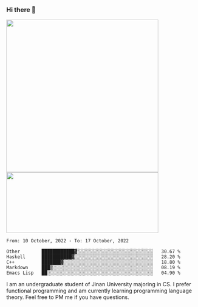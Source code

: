 ### Hi there 👋

<!--
**pe200012/pe200012** is a ✨ _special_ ✨ repository because its `README.md` (this file) appears on your GitHub profile.

Here are some ideas to get you started:

- 🔭 I’m currently working on ...
- 🌱 I’m currently learning ...
- 👯 I’m looking to collaborate on ...
- 🤔 I’m looking for help with ...
- 💬 Ask me about ...
- 📫 How to reach me: ...
- 😄 Pronouns: ...
- ⚡ Fun fact: ...
-->
<p>
    <img width="400em" src="https://github-readme-stats.vercel.app/api?username=pe200012&show_icons=true&icon_color=f44336&title_color=757de8">
    <img width="400em" height="159em" src="https://github-readme-stats.vercel.app/api/top-langs/?username=pe200012&hide=html,cmake,css&title_color=757de8&layout=compact">
</p>

<!--START_SECTION:waka-->
```text
From: 10 October, 2022 - To: 17 October, 2022

Other        ████████████▓░░░░░░░░░░░░░░░░░░░░░░░░░░░░   30.67 % 
Haskell      ███████████▓░░░░░░░░░░░░░░░░░░░░░░░░░░░░░   28.20 % 
C++          ███████▓░░░░░░░░░░░░░░░░░░░░░░░░░░░░░░░░░   18.80 % 
Markdown     ███▒░░░░░░░░░░░░░░░░░░░░░░░░░░░░░░░░░░░░░   08.19 % 
Emacs Lisp   ██░░░░░░░░░░░░░░░░░░░░░░░░░░░░░░░░░░░░░░░   04.90 % 
```
<!--END_SECTION:waka-->

I am an undergraduate student of Jinan University majoring in CS. I prefer functional programming and am currently learning programming language theory. Feel free to PM me if you have questions.
